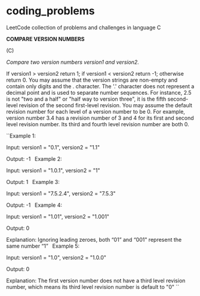 # coding_problems
LeetCode collection of problems and challenges in language C

**COMPARE VERSION NUMBERS**

(C)

*Compare two version numbers version1 and version2.*

If version1 > version2 return 1; if version1 < version2 return -1; otherwise return 0. You may assume that the version strings are non-empty and contain only digits and the . character. The '.' character does not represent a decimal point and is used to separate number sequences.
For instance, 2.5 is not "two and a half" or "half way to version three", it is the fifth second-level revision of the second first-level revision.
You may assume the default revision number for each level of a version number to be 0. For example, version number 3.4 has a revision number of 3 and 4 for its first and second level revision number. Its third and fourth level revision number are both 0.

``Example 1:

Input: version1 = "0.1", version2 = "1.1"

Output: -1
``
``Example 2:

Input: version1 = "1.0.1", version2 = "1"

Output: 1
``
``Example 3:

Input: version1 = "7.5.2.4", version2 = "7.5.3"

Output: -1
``
``Example 4:

Input: version1 = "1.01", version2 = "1.001"

Output: 0

Explanation: Ignoring leading zeroes, both “01” and “001" represent the same number “1”
``
``Example 5:

Input: version1 = "1.0", version2 = "1.0.0"

Output: 0

Explanation: The first version number does not have a third level revision number, which means its third level revision number is default to "0"
``
